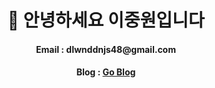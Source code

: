 <div align=center> 
  
  <h1>👋 안녕하세요 이중원입니다 </h1>

  <h4>Email : dlwnddnjs48@gmail.com</h4>
  
  <h4>Blog : <a href="https://leejoongwon.tistory.com"> Go Blog </a></h4>
  
</div>



